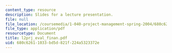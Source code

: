 ```yaml
---
content_type: resource
description: Slides for a lecture presentation.
file: null
file_location: /coursemedia/1-040-project-management-spring-2004/680c62611033bd5d821f224a5323372e_l2prj_eval_finan.pdf
file_type: application/pdf
resourcetype: Document
title: l2prj_eval_finan.pdf
uid: 680c6261-1033-bd5d-821f-224a5323372e
---
```

